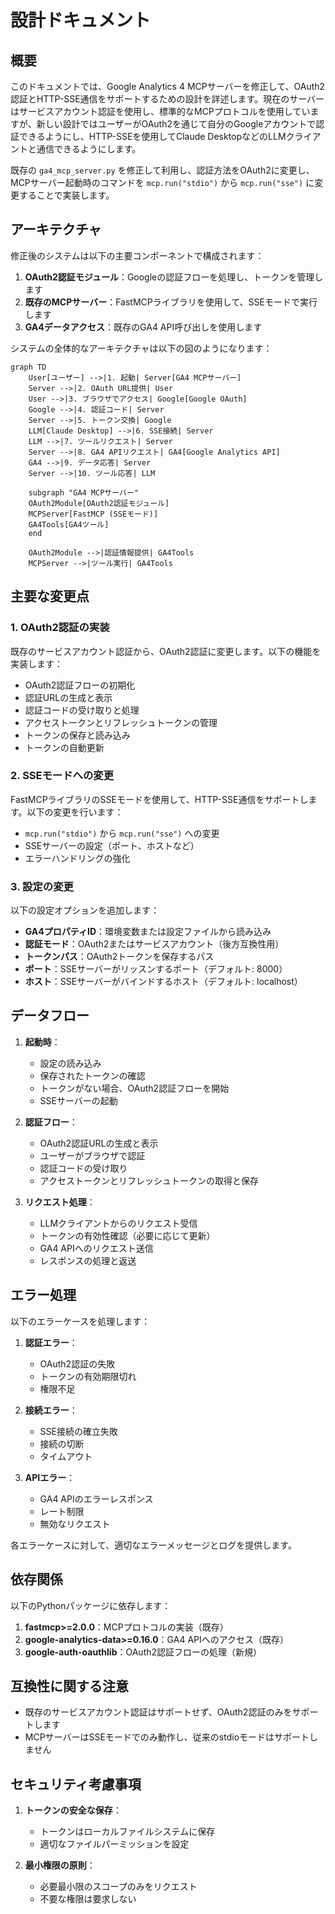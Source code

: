 # 設計ドキュメント

## 概要

このドキュメントでは、Google Analytics 4 MCPサーバーを修正して、OAuth2認証とHTTP-SSE通信をサポートするための設計を詳述します。現在のサーバーはサービスアカウント認証を使用し、標準的なMCPプロトコルを使用していますが、新しい設計ではユーザーがOAuth2を通じて自分のGoogleアカウントで認証できるようにし、HTTP-SSEを使用してClaude DesktopなどのLLMクライアントと通信できるようにします。

既存の `ga4_mcp_server.py` を修正して利用し、認証方法をOAuth2に変更し、MCPサーバー起動時のコマンドを `mcp.run("stdio")` から `mcp.run("sse")` に変更することで実装します。

## アーキテクチャ

修正後のシステムは以下の主要コンポーネントで構成されます：

1. **OAuth2認証モジュール**：Googleの認証フローを処理し、トークンを管理します
2. **既存のMCPサーバー**：FastMCPライブラリを使用して、SSEモードで実行します
3. **GA4データアクセス**：既存のGA4 API呼び出しを使用します

システムの全体的なアーキテクチャは以下の図のようになります：

```mermaid
graph TD
    User[ユーザー] -->|1. 起動| Server[GA4 MCPサーバー]
    Server -->|2. OAuth URL提供| User
    User -->|3. ブラウザでアクセス| Google[Google OAuth]
    Google -->|4. 認証コード| Server
    Server -->|5. トークン交換| Google
    LLM[Claude Desktop] -->|6. SSE接続| Server
    LLM -->|7. ツールリクエスト| Server
    Server -->|8. GA4 APIリクエスト| GA4[Google Analytics API]
    GA4 -->|9. データ応答| Server
    Server -->|10. ツール応答| LLM

    subgraph "GA4 MCPサーバー"
    OAuth2Module[OAuth2認証モジュール]
    MCPServer[FastMCP (SSEモード)]
    GA4Tools[GA4ツール]
    end

    OAuth2Module -->|認証情報提供| GA4Tools
    MCPServer -->|ツール実行| GA4Tools
```

## 主要な変更点

### 1. OAuth2認証の実装

既存のサービスアカウント認証から、OAuth2認証に変更します。以下の機能を実装します：

- OAuth2認証フローの初期化
- 認証URLの生成と表示
- 認証コードの受け取りと処理
- アクセストークンとリフレッシュトークンの管理
- トークンの保存と読み込み
- トークンの自動更新

### 2. SSEモードへの変更

FastMCPライブラリのSSEモードを使用して、HTTP-SSE通信をサポートします。以下の変更を行います：

- `mcp.run("stdio")` から `mcp.run("sse")` への変更
- SSEサーバーの設定（ポート、ホストなど）
- エラーハンドリングの強化

### 3. 設定の変更

以下の設定オプションを追加します：

- **GA4プロパティID**：環境変数または設定ファイルから読み込み
- **認証モード**：OAuth2またはサービスアカウント（後方互換性用）
- **トークンパス**：OAuth2トークンを保存するパス
- **ポート**：SSEサーバーがリッスンするポート（デフォルト: 8000）
- **ホスト**：SSEサーバーがバインドするホスト（デフォルト: localhost）

## データフロー

1. **起動時**：
   - 設定の読み込み
   - 保存されたトークンの確認
   - トークンがない場合、OAuth2認証フローを開始
   - SSEサーバーの起動

2. **認証フロー**：
   - OAuth2認証URLの生成と表示
   - ユーザーがブラウザで認証
   - 認証コードの受け取り
   - アクセストークンとリフレッシュトークンの取得と保存

3. **リクエスト処理**：
   - LLMクライアントからのリクエスト受信
   - トークンの有効性確認（必要に応じて更新）
   - GA4 APIへのリクエスト送信
   - レスポンスの処理と返送

## エラー処理

以下のエラーケースを処理します：

1. **認証エラー**：
   - OAuth2認証の失敗
   - トークンの有効期限切れ
   - 権限不足

2. **接続エラー**：
   - SSE接続の確立失敗
   - 接続の切断
   - タイムアウト

3. **APIエラー**：
   - GA4 APIのエラーレスポンス
   - レート制限
   - 無効なリクエスト

各エラーケースに対して、適切なエラーメッセージとログを提供します。

## 依存関係

以下のPythonパッケージに依存します：

1. **fastmcp>=2.0.0**：MCPプロトコルの実装（既存）
2. **google-analytics-data>=0.16.0**：GA4 APIへのアクセス（既存）
3. **google-auth-oauthlib**：OAuth2認証フローの処理（新規）

## 互換性に関する注意

- 既存のサービスアカウント認証はサポートせず、OAuth2認証のみをサポートします
- MCPサーバーはSSEモードでのみ動作し、従来のstdioモードはサポートしません

## セキュリティ考慮事項

1. **トークンの安全な保存**：
   - トークンはローカルファイルシステムに保存
   - 適切なファイルパーミッションを設定

2. **最小権限の原則**：
   - 必要最小限のスコープのみをリクエスト
   - 不要な権限は要求しない